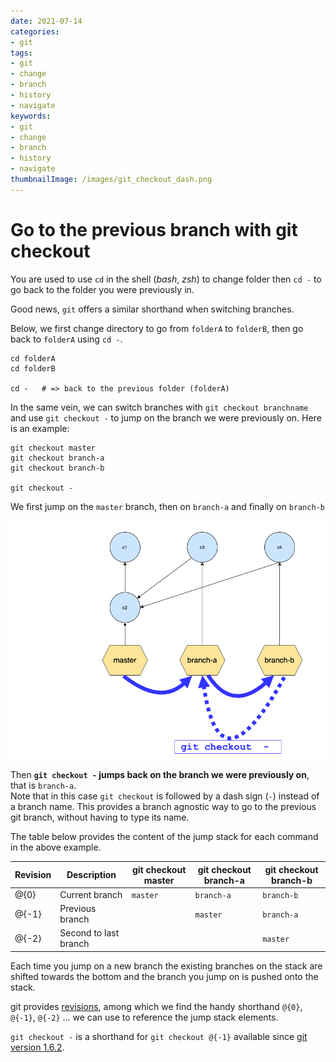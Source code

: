 ```yaml
---
date: 2021-07-14
categories:
- git
tags:
- git
- change
- branch
- history
- navigate
keywords:
- git
- change
- branch
- history
- navigate
thumbnailImage: /images/git_checkout_dash.png
---
```


# Go to the previous branch with git checkout

You are used to use `cd` in the shell (*bash*, *zsh*) to change folder then 
`cd -` to go back to the folder you were previously in.

Good news, `git` offers a similar shorthand when switching branches.

<!-- more -->
Below, we first change directory to go from `folderA` to `folderB`, 
then go back to `folderA` using `cd -`.
```
cd folderA
cd folderB  

cd -   # => back to the previous folder (folderA)
```

In the same vein, we can switch branches with `git checkout branchname` 
and use `git checkout -` to jump on the branch we were previously on.
Here is an example:
```
git checkout master
git checkout branch-a
git checkout branch-b

git checkout -
```
We first jump on the `master` branch, then on `branch-a` and finally on `branch-b`  

![git checkout dash](../../images/git_checkout_dash.png)

Then **`git checkout -` jumps back on the branch we were previously on**, that is `branch-a`.  
Note that in this case `git checkout` is followed by a dash sign (`-`) instead of a branch name.
This provides a branch agnostic way to go to the previous git branch, without having to type its name.

The table below provides the content of the jump stack for each command in the above example.

| Revision |           Description | git checkout master | git checkout branch-a | git checkout branch-b |
| ---      |                   --- | ---                 | ---                   | ---                   |
| @{0}     |        Current branch | `master`            | `branch-a`            | `branch-b`            |
| @{-1}    |       Previous branch |                     | `master`              | `branch-a`            |
| @{-2}    | Second to last branch |                     |                       | `master`              |

Each time you jump on a new branch the existing branches on the stack are shifted towards the bottom and the branch you jump on is pushed onto the stack.

git provides [revisions][git revisions],  among which we find the handy 
shorthand `@{0}`, `@{-1}`, `@{-2}` ... we can use to reference the jump stack elements.

`git checkout -` is a shorthand for `git checkout @{-1}` available since [git
version
1.6.2](https://github.com/git/git/blob/master/Documentation/RelNotes/1.6.2.txt#L85).

[git revisions]: https://mirrors.edge.kernel.org/pub/software/scm/git/docs/gitrevisions.html#_specifying_revisions
